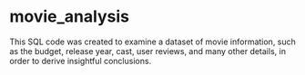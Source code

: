 # movie_analysis
This SQL code was created to examine a dataset of movie information, such as the budget, release year, cast, user reviews, and many other details, in order to derive insightful conclusions.
